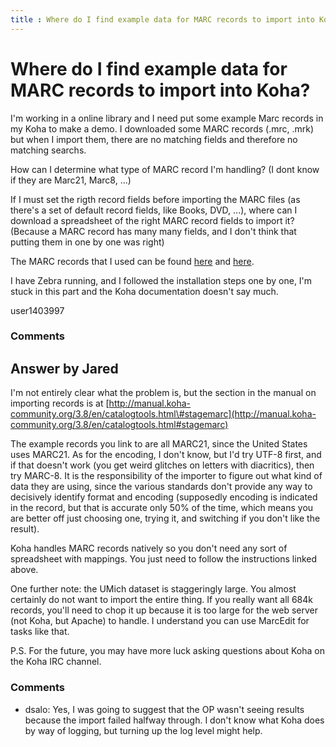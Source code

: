```yaml
---
title : Where do I find example data for MARC records to import into Koha?
---
```

Where do I find example data for MARC records to import into Koha?
=====================
I'm working in a online library and I need put some example Marc records
in my Koha to make a demo. I downloaded some MARC records (.mrc, .mrk)
but when I import them, there are no matching fields and therefore no
matching searchs.

How can I determine what type of MARC record I'm handling? (I dont know
if they are Marc21, Marc8, ...)

If I must set the rigth record fields before importing the MARC files
(as there's a set of default record fields, like Books, DVD, ...), where
can I download a spreadsheet of the right MARC record fields to import
it? (Because a MARC record has many many fields, and I don't think that
putting them in one by one was right)

The MARC records that I used can be found
[here](http://www.clicweb.org/import-marc-records) and
[here](http://www.lib.umich.edu/open-access-bibliographic-records).

I have Zebra running, and I followed the installation steps one by one,
I'm stuck in this part and the Koha documentation doesn't say much.

user1403997

### Comments ###


Answer by Jared
----------------
I'm not entirely clear what the problem is, but the section in the
manual on importing records is at
[http://manual.koha-community.org/3.8/en/catalogtools.html\#stagemarc](http://manual.koha-community.org/3.8/en/catalogtools.html#stagemarc)

The example records you link to are all MARC21, since the United States
uses MARC21. As for the encoding, I don't know, but I'd try UTF-8 first,
and if that doesn't work (you get weird glitches on letters with
diacritics), then try MARC-8. It is the responsibility of the importer
to figure out what kind of data they are using, since the various
standards don't provide any way to decisively identify format and
encoding (supposedly encoding is indicated in the record, but that is
accurate only 50% of the time, which means you are better off just
choosing one, trying it, and switching if you don't like the result).

Koha handles MARC records natively so you don't need any sort of
spreadsheet with mappings. You just need to follow the instructions
linked above.

One further note: the UMich dataset is staggeringly large. You almost
certainly do not want to import the entire thing. If you really want all
684k records, you'll need to chop it up because it is too large for the
web server (not Koha, but Apache) to handle. I understand you can use
MarcEdit for tasks like that.

P.S. For the future, you may have more luck asking questions about Koha
on the Koha IRC channel.

### Comments ###
* dsalo: Yes, I was going to suggest that the OP wasn't seeing results because
the import failed halfway through. I don't know what Koha does by way of
logging, but turning up the log level might help.

